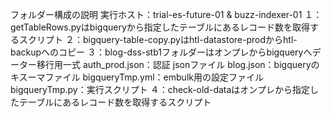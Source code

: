 フォルダー構成の説明
実行ホスト：trial-es-future-01 & buzz-indexer-01
１：getTableRows.pyはbigqueryから指定したテーブルにあるレコード数を取得するスクリプト
２：bigquery-table-copy.pyはhtl-datastore-prodからhtl-backupへのコピー
３：blog-dss-stb1フォルダーはオンプレからbigqueryへデーター移行用一式
	auth_prod.json：認証 jsonファイル
	blog.json：bigqueryのキスーマファイル
	bigqueryTmp.yml：embulk用の設定ファイル
	bigqueryTmp.py：実行スクリプト
４：check-old-dataはオンプレから指定したテーブルにあるレコード数を取得するスクリプト

